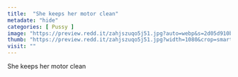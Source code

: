 ```yaml
---
title:  "She keeps her motor clean"
metadate: "hide"
categories: [ Pussy ]
image: "https://preview.redd.it/zahjszuqo5j51.jpg?auto=webp&s=2d05d910b91fbc7646e7e79db3c65db37387c079"
thumb: "https://preview.redd.it/zahjszuqo5j51.jpg?width=1080&crop=smart&auto=webp&s=cb6b6e491ef6be1dd94c37c2a2df5b25cf142373"
visit: ""
---
```

She keeps her motor clean
